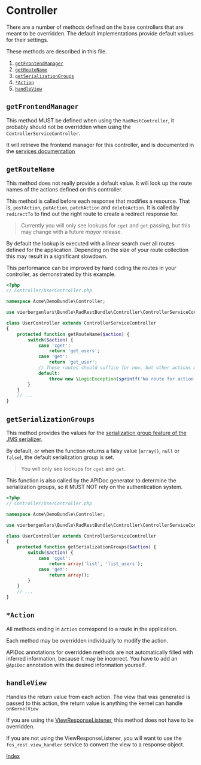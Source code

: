 Controller
==========

There are a number of methods defined on the base controllers that are meant to be overridden.
The default implementations provide default values for their settings.

These methods are described in this file.

1. [`getFrontendManager`](#getfrontendmanager)
2. [`getRouteName`](#getroutename)
3. [`getSerializationGroups`](#getserializationgroups)
4. [`*Action`](#action)
5. [`handleView`](#handleview)

## `getFrontendManager`

This method MUST be defined when using the `RadRestController`, it probably should not be overridden when using the `ControllerServiceController`.

It will retrieve the frontend manager for this controller, and is documented in the [services documentation](4-services.md#loading-in-the-controller)

## `getRouteName`

This method does not really provide a default value.
It will look up the route names of the actions defined on this controller.

This method is called before each response that modifies a resource. That is, `postAction`, `putAction`, `patchAction` and `deleteAction`.
It is called by `redirectTo` to find out the right route to create a redirect response for.

> Currently you will only see lookups for `cget` and `get` passing, but this may change with a future *mayor* release.

By default the lookup is executed with a linear search over all routes defined for the application.
Depending on the size of your route collection this may result in a significant slowdown.

This performance can be improved by hard coding the routes in your controller, as demonstrated by this example.

```php
<?php
// Controller/UserController.php

namespace Acme\DemoBundle\Controller;

use vierbergenlars\Bundle\RadRestBundle\Controller\ControllerServiceController;

class UserController extends ControllerServiceController
{
    protected function getRouteName($action) {
        switch($action) {
            case 'cget':
                return 'get_users';
            case 'get':
                return 'get_user';
            // These routes should suffice for now, but other actions may be required in the future.
            default:
                throw new \LogicException(sprintf('No route for action %s', $action));
        }
    }
    // ...
}
```

## `getSerializationGroups`

This method provides the values for the [serialization group feature of the JMS serializer](http://jmsyst.com/libs/serializer/master/cookbook/exclusion_strategies#creating-different-views-of-your-objects).

By default, or when the function returns a falsy value (`array()`, `null` or `false`), the default serialization group is set.

> You will only see lookups for `cget` and `get`.

This function is also called by the APIDoc generator to determine the serialization groups, so it MUST NOT rely on the authentication system.

```php
<?php
// Controller/UserController.php

namespace Acme\DemoBundle\Controller;

use vierbergenlars\Bundle\RadRestBundle\Controller\ControllerServiceController;

class UserController extends ControllerServiceController
{
    protected function getSerializationGroups($action) {
        switch($action) {
            case 'cget':
                return array('list', 'list_users');
            case 'get':
                return array();
        }
    }
    // ...
}
```

## `*Action`

All methods ending in `Action` correspond to a route in the application.

Each method may be overridden individually to modify the action.

APIDoc annotations for overridden methods are not automatically filled with inferred information, because it may be incorrect.
You have to add an `@ApiDoc` annotation with the desired information yourself.

## `handleView`

Handles the return value from each action.
The view that was generated is passed to this action, the return value is anything the kernel can handle `onKernelView`

If you are using the [ViewResponseListener](https://github.com/FriendsOfSymfony/FOSRestBundle/blob/master/Resources/doc/3-listener-support.md), this method does not have to be overridden.

If you are not using the ViewResponseListener, you will want to use the `fos_rest.view_handler` service to convert the view to a response object.

[Index](index.md)
